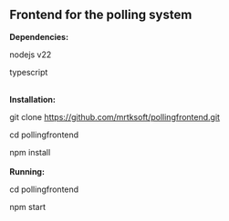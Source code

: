 ## Frontend for the polling system

**Dependencies:**

nodejs v22

typescript
<br />
<br />

**Installation:**

git clone https://github.com/mrtksoft/pollingfrontend.git

cd pollingfrontend

npm install
<br />
<br />
**Running:**

cd pollingfrontend 

npm start
